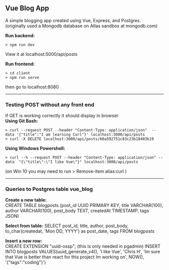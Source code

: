 ## Vue Blog App
A simple blogging app created using Vue, Express, and Postgres.  
(originally used a Mongodb database on Atlas sandbox at mongodb.com)


**Run backend:**
```console
> npm run dev  
```
View it at localhost:5000/api/posts  


**Run frontend:**
```console
> cd client  
> npm run serve  
```
then go to localhost:8080  


---

### Testing POST without any front end  
If GET is working correctly it should display in browser  
**Using Git Bash:**  
```console
> curl --request POST --header "Content-Type: application/json"  --data '{"title":"I am learning Curl"}' localhost:3000/api/posts  
> curl -X DELETE localhost:3000/api/posts/60a592751c83c23b18403b19  
```

**Using Windows Powershell:**  
```console
> curl --% --request POST --header "Content-Type: application/json" --data  "{\"title\":\"I like Vue\"}" localhost:3000/api/posts  
```
(on Win 10 you may need to run > Remove-item alias:curl )  


---

### Queries to Postgres table vue_blog

**Create a new table:**  
CREATE TABLE blogposts (post_id UUID PRIMARY KEY, title VARCHAR(100), author VARCHAR(100), post_body TEXT, createdAt TIMESTAMP, tags JSON)  


**Select from table:**
SELECT post_id, title, author, post_body, to_char(createdat, 'Mon DD, YYYY') as post_date, tags FROM blogposts


**Insert a new row:**  
CREATE EXTENSION "uuid-ossp";  (this is only needed in pgadmin)
INSERT INTO blogposts VALUES(uuid_generate_v4(), 'I like Vue', 'Chris H', 'Im sure that Vue is better than react for this project Im working on', NOW(), '{"tags":"coding"}')


